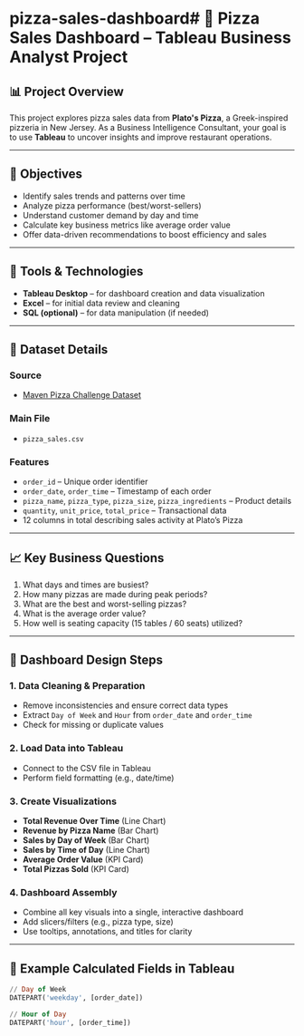 # pizza-sales-dashboard# 🍕 Pizza Sales Dashboard – Tableau Business Analyst Project

## 📊 Project Overview
This project explores pizza sales data from **Plato's Pizza**, a Greek-inspired pizzeria in New Jersey. As a Business Intelligence Consultant, your goal is to use **Tableau** to uncover insights and improve restaurant operations.

---

## 🎯 Objectives
- Identify sales trends and patterns over time
- Analyze pizza performance (best/worst-sellers)
- Understand customer demand by day and time
- Calculate key business metrics like average order value
- Offer data-driven recommendations to boost efficiency and sales

---

## 🧰 Tools & Technologies
- **Tableau Desktop** – for dashboard creation and data visualization  
- **Excel** – for initial data review and cleaning  
- **SQL (optional)** – for data manipulation (if needed)

---

## 📁 Dataset Details

### Source
- [Maven Pizza Challenge Dataset](https://www.mavenanalytics.io/blog/maven-pizza-challenge)

### Main File
- `pizza_sales.csv`

### Features
- `order_id` – Unique order identifier  
- `order_date`, `order_time` – Timestamp of each order  
- `pizza_name`, `pizza_type`, `pizza_size`, `pizza_ingredients` – Product details  
- `quantity`, `unit_price`, `total_price` – Transactional data  
- 12 columns in total describing sales activity at Plato’s Pizza

---

## 📈 Key Business Questions
1. What days and times are busiest?
2. How many pizzas are made during peak periods?
3. What are the best and worst-selling pizzas?
4. What is the average order value?
5. How well is seating capacity (15 tables / 60 seats) utilized?

---

## 📌 Dashboard Design Steps

### 1. **Data Cleaning & Preparation**
- Remove inconsistencies and ensure correct data types
- Extract `Day of Week` and `Hour` from `order_date` and `order_time`
- Check for missing or duplicate values

### 2. **Load Data into Tableau**
- Connect to the CSV file in Tableau
- Perform field formatting (e.g., date/time)

### 3. **Create Visualizations**
- **Total Revenue Over Time** (Line Chart)
- **Revenue by Pizza Name** (Bar Chart)
- **Sales by Day of Week** (Bar Chart)
- **Sales by Time of Day** (Line Chart)
- **Average Order Value** (KPI Card)
- **Total Pizzas Sold** (KPI Card)

### 4. **Dashboard Assembly**
- Combine all key visuals into a single, interactive dashboard
- Add slicers/filters (e.g., pizza type, size)
- Use tooltips, annotations, and titles for clarity

---

## 📌 Example Calculated Fields in Tableau

```sql
// Day of Week
DATEPART('weekday', [order_date])

// Hour of Day
DATEPART('hour', [order_time])
